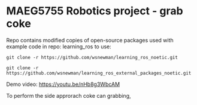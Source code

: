 # MAEG5755 Robotics project - grab coke
Repo contains modified copies of open-source packages used with example code in repo: learning_ros
to use:

`git clone -r https://github.com/wsnewman/learning_ros_noetic.git`

`git clone -r https://github.com/wsnewman/learning_ros_external_packages_noetic.git`

Demo video: https://youtu.be/nHb8g3WbcAM

To perform the side approrach coke can grabbing, 

